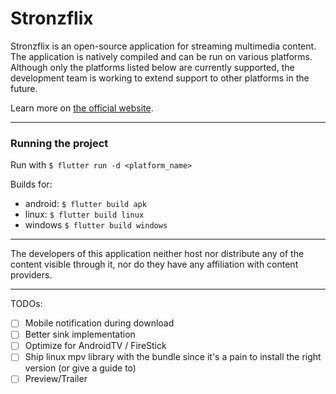 # Stronzflix

Stronzflix is an open-source application for streaming multimedia content. The application is natively compiled and can be run on various platforms. Although only the platforms listed below are currently supported, the development team is working to extend support to other platforms in the future.

Learn more on  [the official website](https://bonfra04.github.io/Stronzflix/).

---

### Running the project

Run with `$ flutter run -d <platform_name>`

Builds for:
- android: `$ flutter build apk`
- linux: `$ flutter build linux`
- windows `$ flutter build windows`

---

The developers of this application neither host nor distribute any of the content visible through it, nor do they have any affiliation with content providers.

---
TODOs:
- [ ] Mobile notification during download
- [ ] Better sink implementation
- [ ] Optimize for AndroidTV / FireStick
- [ ] Ship linux mpv library with the bundle since it's a pain to install the right version (or give a guide to)
- [ ] Preview/Trailer
